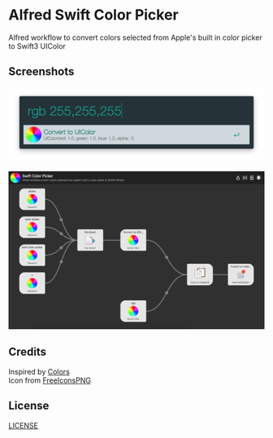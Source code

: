# Alfred Swift Color Picker
Alfred workflow to convert colors selected from Apple's built in color picker to Swift3 UIColor

## Screenshots
![rgb](https://raw.githubusercontent.com/enzosv/alfredswiftcolorpicker/master/screenshots/rgb.png)<br><br>
![map](https://raw.githubusercontent.com/enzosv/alfredswiftcolorpicker/master/screenshots/map.png)

## Credits
Inspired by [Colors](http://www.packal.org/workflow/colors)<br>
Icon from [FreeIconsPNG](http://www.freeiconspng.com/img/12541)

## License
[LICENSE](https://raw.githubusercontent.com/enzosv/alfredswiftcolorpicker/master/LICENSE) 